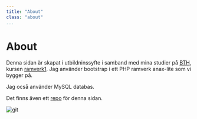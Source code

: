```yaml
---
title: "About"
class: "about"
...
```

About
=========================

Denna sidan är skapat i utbildninssyfte i samband med mina studier på [BTH](http://bth.se), kursen  [ramverk1](https://dbwebb.se/kurser/ramverk1).
Jag använder bootstrap i ett PHP ramverk anax-lite som vi bygger på.

Jag ocså använder MySQL databas.

Det finns även ett [repo](https://github.com/alevor657/ramverk1-kmom10) för denna sidan.

![git](https://encrypted-tbn0.gstatic.com/images?q=tbn:ANd9GcR1ACFyU_QX-yuXia2ssM1mit_A_Nfqo8lWZ8uzSfJKzUx97jr7Bg)
